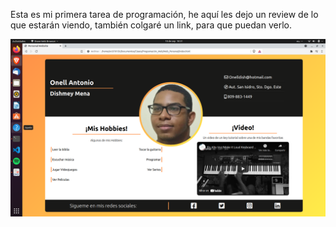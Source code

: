 Esta es mi primera tarea de programación, he aquí les dejo un review de lo que estarán viendo, también colgaré un link, para que puedan verlo. 

![Captura de la Tarea 1](images/tarea1.png)

